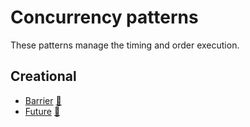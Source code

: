 # Concurrency patterns

These patterns manage the timing and order execution.

## Creational

 * [Barrier](barrier) [:notebook:](https://en.wikipedia.org/wiki/Barrier_(computer_science))
 * [Future](future) [:notebook:](https://en.wikipedia.org/wiki/Futures_and_promises)

